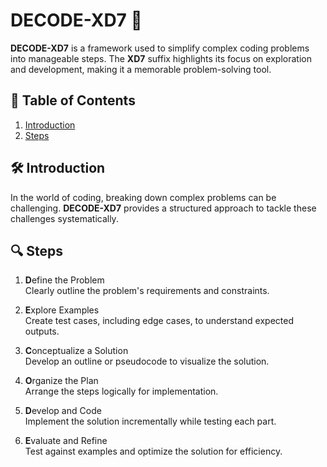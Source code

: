 # DECODE-XD7 🚀

**DECODE-XD7** is a framework used to simplify complex coding problems into manageable steps. The **XD7** suffix highlights its focus on exploration and development, making it a memorable problem-solving tool. 



## 📖 Table of Contents
1. [Introduction](#introduction)
2. [Steps](#steps)

## 🛠️ Introduction
In the world of coding, breaking down complex problems can be challenging. **DECODE-XD7** provides a structured approach to tackle these challenges systematically.


## 🔍 Steps

1. **D**efine the Problem  
   Clearly outline the problem's requirements and constraints.

2. **E**xplore Examples  
   Create test cases, including edge cases, to understand expected outputs.

3. **C**onceptualize a Solution  
   Develop an outline or pseudocode to visualize the solution.

4. **O**rganize the Plan  
   Arrange the steps logically for implementation.

5. **D**evelop and Code  
   Implement the solution incrementally while testing each part.

6. **E**valuate and Refine  
   Test against examples and optimize the solution for efficiency.

